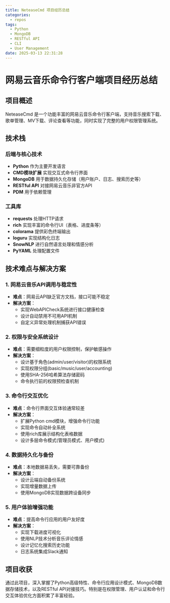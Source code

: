 ```yaml
---
title: NeteaseCmd 项目经历总结
categories:
  - repos
tags:
  - Python
  - MongoDB
  - RESTful API
  - CLI
  - User Management
date: 2025-03-13 22:31:28
---
```


# 网易云音乐命令行客户端项目经历总结

## 项目概述
NeteaseCmd 是一个功能丰富的网易云音乐命令行客户端，支持音乐搜索下载、歌单管理、MV下载、评论查看等功能，同时实现了完整的用户权限管理系统。

## 技术栈

### 后端与核心技术
- **Python** 作为主要开发语言
- **CMD模块扩展** 实现交互式命令行界面
- **MongoDB** 用于数据持久化存储（用户账户、日志、搜索历史等）
- **RESTful API** 对接网易云音乐非官方API
- **PDM** 用于依赖管理

### 工具库
- **requests** 处理HTTP请求
- **rich** 实现丰富的命令行UI（表格、进度条等）
- **colorama** 提供彩色终端输出
- **loguru** 实现结构化日志
- **SnowNLP** 进行自然语言处理和情感分析
- **PyYAML** 处理配置文件

## 技术难点与解决方案

### 1. 网易云音乐API调用与稳定性
- **难点**：网易云API缺乏官方文档，接口可能不稳定
- **解决方案**：
  - 实现WebAPICheck系统进行接口健康检查
  - 设计自动禁用不可用API机制
  - 自定义异常处理机制捕获API错误

### 2. 权限与安全系统设计
- **难点**：需要细粒度的用户权限控制，保护敏感操作
- **解决方案**：
  - 设计基于角色(admin/user/visitor)的权限系统
  - 实现权限分组(basic/music/user/accounting)
  - 使用SHA-256哈希算法存储密码
  - 命令执行前的权限预检查机制

### 3. 命令行交互优化
- **难点**：命令行界面交互体验通常较差
- **解决方案**：
  - 扩展Python cmd模块，增强命令行功能
  - 实现命令自动补全系统
  - 使用rich库展示结构化表格数据
  - 设计多层命令模式(管理员模式、用户模式)

### 4. 数据持久化与备份
- **难点**：本地数据易丢失，需要可靠备份
- **解决方案**：
  - 设计云端自动备份系统
  - 实现增量数据上传
  - 使用MongoDB实现数据跨设备同步

### 5. 用户体验增强功能
- **难点**：提高命令行应用的用户友好度
- **解决方案**：
  - 实现下载进度可视化
  - 使用NLP技术分析音乐评论情感
  - 设计记忆化搜索历史功能
  - 日志系统集成Slack通知

## 项目收获
通过此项目，深入掌握了Python高级特性、命令行应用设计模式、MongoDB数据存储技术，以及RESTful API对接技巧。特别是在权限管理、用户认证和命令行交互体验优化方面积累了丰富经验。